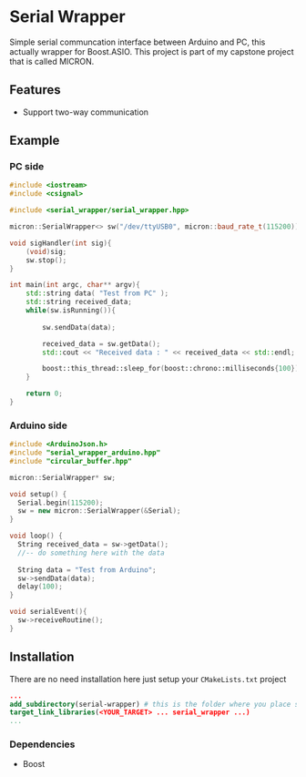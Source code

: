 # Serial Wrapper
Simple serial communcation interface between Arduino and PC, this actually wrapper for Boost.ASIO.
This project is part of my capstone project that is called MICRON.

## Features
* Support two-way communication

## Example
### PC side
```cpp
#include <iostream>
#include <csignal>

#include <serial_wrapper/serial_wrapper.hpp>

micron::SerialWrapper<> sw("/dev/ttyUSB0", micron::baud_rate_t(115200));

void sigHandler(int sig){
    (void)sig;
    sw.stop();
}

int main(int argc, char** argv){
    std::string data( "Test from PC" );
    std::string received_data;
    while(sw.isRunning()){
        
        sw.sendData(data);

        received_data = sw.getData();
        std::cout << "Received data : " << received_data << std::endl;

        boost::this_thread::sleep_for(boost::chrono::milliseconds{100});
    }

    return 0;
}
```
### Arduino side
```cpp
#include <ArduinoJson.h>
#include "serial_wrapper_arduino.hpp"
#include "circular_buffer.hpp"

micron::SerialWrapper* sw;

void setup() {
  Serial.begin(115200);
  sw = new micron::SerialWrapper(&Serial);
}

void loop() {      
  String received_data = sw->getData();
  //-- do something here with the data
  
  String data = "Test from Arduino";
  sw->sendData(data);      
  delay(100);
}

void serialEvent(){
  sw->receiveRoutine();
}
```
## Installation
There are no need installation here just setup your `CMakeLists.txt` project
```cmake
...
add_subdirectory(serial-wrapper) # this is the folder where you place serial-wrapper
target_link_libraries(<YOUR_TARGET> ... serial_wrapper ...)
...
```
### Dependencies
* Boost
